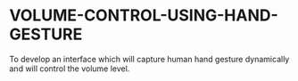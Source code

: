 # VOLUME-CONTROL-USING-HAND-GESTURE
To develop an interface which will capture human hand gesture dynamically and will control the volume level.

